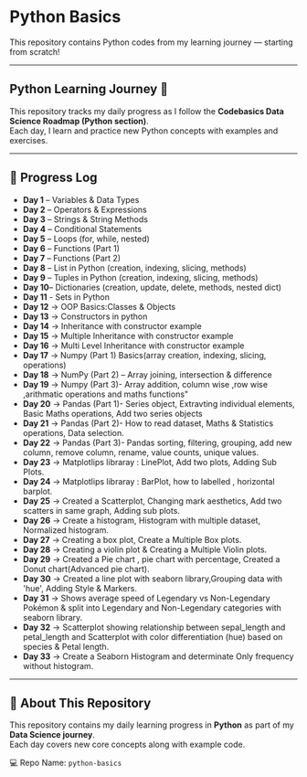 # Python Basics

This repository contains Python codes from my learning journey — starting from scratch!

---

## Python Learning Journey 🚀

This repository tracks my daily progress as I follow the **Codebasics Data Science Roadmap (Python section)**.  
Each day, I learn and practice new Python concepts with examples and exercises.

---

## 📅 Progress Log

- **Day 1** – Variables & Data Types  
- **Day 2** – Operators & Expressions  
- **Day 3** – Strings & String Methods
- **Day 4** – Conditional Statements  
- **Day 5** – Loops (for, while, nested)        
- **Day 6** – Functions (Part 1)  
- **Day 7** – Functions (Part 2)  
- **Day 8** – List in Python (creation, indexing, slicing, methods)  
- **Day 9** – Tuples in Python (creation, indexing, slicing, methods)  
- **Day 10**– Dictionaries (creation, update, delete, methods, nested dict)
- **Day 11** - Sets in Python
- **Day 12** → OOP Basics:Classes & Objects
- **Day 13** → Constructors in python
- **Day 14** → Inheritance with constructor example
- **Day 15** → Multiple Inheritance with constructor example  
- **Day 16** → Multi Level Inheritance with constructor example 
- **Day 17** → Numpy (Part 1) Basics(array creation, indexing, slicing, operations)
- **Day 18** → NumPy (Part 2) – Array joining, intersection & difference
- **Day 19** → Numpy (Part 3)- Array addition, column wise ,row wise ,arithmatic operations and maths functions"
- **Day 20** → Pandas (Part 1)- Series object, Extravting individual elements, Basic Maths operations, Add two series objects
- **Day 21** → Pandas (Part 2)- How to read dataset, Maths & Statistics operations, Data selection.
- **Day 22** → Pandas (Part 3)- Pandas sorting, filtering, grouping, add new column, remove column, rename, value counts, unique values.
- **Day 23** → Matplotlips libraray : LinePlot, Add two plots, Adding Sub Plots.
- **Day 24** → Matplotlips libraray : BarPlot, how to labelled , horizontal barplot.
- **Day 25** → Created a Scatterplot, Changing mark aesthetics, Add two scatters in same graph, Adding sub plots.
- **Day 26** → Create a histogram, Histogram with multiple dataset, Normalized histogram.
- **Day 27** → Creating a box plot, Create a Multiple Box plots.
- **Day 28** → Creating a violin plot & Creating a Multiple Violin plots.
- **Day 29** → Created a Pie chart , pie chart with percentage, Created a  Donut chart(Advanced pie chart).
- **Day 30** → Created a line plot with seaborn library,Grouping data with 'hue', Adding Style & Markers.
- **Day 31** → Shows average speed of Legendary vs Non-Legendary Pokémon & split into Legendary and Non-Legendary categories with seaborn library.
- **Day 32** → Scatterplot showing relationship between sepal_length and petal_length and Scatterplot with color differentiation (hue) based on species & Petal length.
- **Day 33** → Create a Seaborn Histogram and determinate Only frequency without histogram.
---

## 📂 About This Repository

This repository contains my daily learning progress in **Python** as part of my **Data Science journey**.  
Each day covers new core concepts along with example code.

💻 Repo Name: `python-basics`

